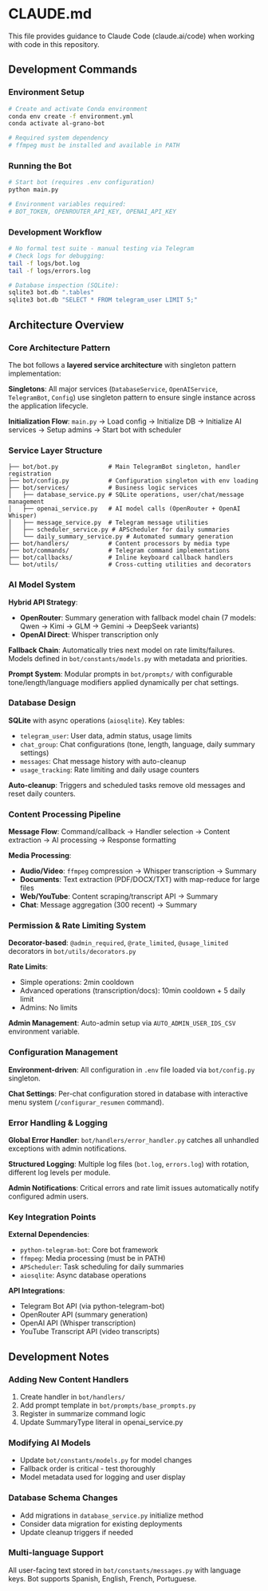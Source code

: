 # CLAUDE.md

This file provides guidance to Claude Code (claude.ai/code) when working with code in this repository.

## Development Commands

### Environment Setup
```bash
# Create and activate Conda environment
conda env create -f environment.yml
conda activate al-grano-bot

# Required system dependency
# ffmpeg must be installed and available in PATH
```

### Running the Bot
```bash
# Start bot (requires .env configuration)
python main.py

# Environment variables required:
# BOT_TOKEN, OPENROUTER_API_KEY, OPENAI_API_KEY
```

### Development Workflow
```bash
# No formal test suite - manual testing via Telegram
# Check logs for debugging:
tail -f logs/bot.log
tail -f logs/errors.log

# Database inspection (SQLite):
sqlite3 bot.db ".tables"
sqlite3 bot.db "SELECT * FROM telegram_user LIMIT 5;"
```

## Architecture Overview

### Core Architecture Pattern
The bot follows a **layered service architecture** with singleton pattern implementation:

**Singletons**: All major services (`DatabaseService`, `OpenAIService`, `TelegramBot`, `Config`) use singleton pattern to ensure single instance across the application lifecycle.

**Initialization Flow**: `main.py` → Load config → Initialize DB → Initialize AI services → Setup admins → Start bot with scheduler

### Service Layer Structure
```
├── bot/bot.py              # Main TelegramBot singleton, handler registration
├── bot/config.py           # Configuration singleton with env loading  
├── bot/services/           # Business logic services
│   ├── database_service.py # SQLite operations, user/chat/message management
│   ├── openai_service.py   # AI model calls (OpenRouter + OpenAI Whisper)
│   ├── message_service.py  # Telegram message utilities
│   ├── scheduler_service.py # APScheduler for daily summaries
│   └── daily_summary_service.py # Automated summary generation
├── bot/handlers/           # Content processors by media type
├── bot/commands/           # Telegram command implementations
├── bot/callbacks/          # Inline keyboard callback handlers
└── bot/utils/              # Cross-cutting utilities and decorators
```

### AI Model System
**Hybrid API Strategy**: 
- **OpenRouter**: Summary generation with fallback model chain (7 models: Qwen → Kimi → GLM → Gemini → DeepSeek variants)
- **OpenAI Direct**: Whisper transcription only

**Fallback Chain**: Automatically tries next model on rate limits/failures. Models defined in `bot/constants/models.py` with metadata and priorities.

**Prompt System**: Modular prompts in `bot/prompts/` with configurable tone/length/language modifiers applied dynamically per chat settings.

### Database Design
**SQLite** with async operations (`aiosqlite`). Key tables:
- `telegram_user`: User data, admin status, usage limits
- `chat_group`: Chat configurations (tone, length, language, daily summary settings)
- `messages`: Chat message history with auto-cleanup
- `usage_tracking`: Rate limiting and daily usage counters

**Auto-cleanup**: Triggers and scheduled tasks remove old messages and reset daily counters.

### Content Processing Pipeline
**Message Flow**: Command/callback → Handler selection → Content extraction → AI processing → Response formatting

**Media Processing**:
- **Audio/Video**: `ffmpeg` compression → Whisper transcription → Summary
- **Documents**: Text extraction (PDF/DOCX/TXT) with map-reduce for large files
- **Web/YouTube**: Content scraping/transcript API → Summary
- **Chat**: Message aggregation (300 recent) → Summary

### Permission & Rate Limiting System
**Decorator-based**: `@admin_required`, `@rate_limited`, `@usage_limited` decorators in `bot/utils/decorators.py`

**Rate Limits**: 
- Simple operations: 2min cooldown
- Advanced operations (transcription/docs): 10min cooldown + 5 daily limit
- Admins: No limits

**Admin Management**: Auto-admin setup via `AUTO_ADMIN_USER_IDS_CSV` environment variable.

### Configuration Management
**Environment-driven**: All configuration in `.env` file loaded via `bot/config.py` singleton.

**Chat Settings**: Per-chat configuration stored in database with interactive menu system (`/configurar_resumen` command).

### Error Handling & Logging
**Global Error Handler**: `bot/handlers/error_handler.py` catches all unhandled exceptions with admin notifications.

**Structured Logging**: Multiple log files (`bot.log`, `errors.log`) with rotation, different log levels per module.

**Admin Notifications**: Critical errors and rate limit issues automatically notify configured admin users.

### Key Integration Points
**External Dependencies**:
- `python-telegram-bot`: Core bot framework
- `ffmpeg`: Media processing (must be in PATH)
- `APScheduler`: Task scheduling for daily summaries
- `aiosqlite`: Async database operations

**API Integrations**:
- Telegram Bot API (via python-telegram-bot)
- OpenRouter API (summary generation)
- OpenAI API (Whisper transcription)
- YouTube Transcript API (video transcripts)

## Development Notes

### Adding New Content Handlers
1. Create handler in `bot/handlers/`
2. Add prompt template in `bot/prompts/base_prompts.py`
3. Register in summarize command logic
4. Update SummaryType literal in openai_service.py

### Modifying AI Models
- Update `bot/constants/models.py` for model changes
- Fallback order is critical - test thoroughly
- Model metadata used for logging and user display

### Database Schema Changes
- Add migrations in `database_service.py` initialize method
- Consider data migration for existing deployments
- Update cleanup triggers if needed

### Multi-language Support
All user-facing text stored in `bot/constants/messages.py` with language keys. Bot supports Spanish, English, French, Portuguese.